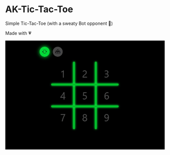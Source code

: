 # AK-Tic-Tac-Toe
Simple Tic-Tac-Toe (with a sweaty Bot opponent 🤖)

Made with 💗

![alt text](https://github.com/ArashkKH/AK-Tic-Tac-Toe/blob/main/img/Screenshot%202022-09-13%20121657.jpg)
